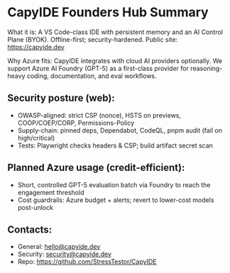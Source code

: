 # CapyIDE  Founders Hub Summary

What it is: A VS Code-class IDE with persistent memory and an AI Control Plane (BYOK). Offline-first; security-hardened. Public site: https://capyide.dev

Why Azure fits: CapyIDE integrates with cloud AI providers optionally. We support Azure AI Foundry (GPT-5) as a first-class provider for reasoning-heavy coding, documentation, and eval workflows.

## Security posture (web):

- OWASP-aligned: strict CSP (nonce), HSTS on previews, COOP/COEP/CORP, Permissions-Policy
- Supply-chain: pinned deps, Dependabot, CodeQL, pnpm audit (fail on high/critical)
- Tests: Playwright checks headers & CSP; build artifact secret scan

## Planned Azure usage (credit-efficient):

- Short, controlled GPT-5 evaluation batch via Foundry to reach the engagement threshold
- Cost guardrails: Azure budget + alerts; revert to lower-cost models post-unlock

## Contacts:

- General: hello@capyide.dev
- Security: security@capyide.dev
- Repo: https://github.com/StressTestor/CapyIDE

